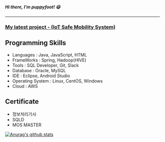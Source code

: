 
##### Hi there, I'm puppyfoot! :smiley:
---

### [My latest project - (IoT Safe Mobility System)](https://github.com/puppyfoot/SafetyLink)
 
## Programming Skills
- Languages : Java, JavaScript, HTML
- FrameWorks : Spring, Hadoop(HIVE)
- Tools : SQL Developer, Git, Slack
- Database : Oracle, MySQL
- IDE : Eclipse, Android Studio
- Operating System : Linux, CentOS, Windows
- Cloud : AWS
 
  
  
## Certificate
- 정보처리기사
- SQLD
- MOS MASTER

[![Anurag's github stats](https://github-readme-stats.vercel.app/api?username=puppyfoot)](https://github.com/anuraghazra/github-readme-stats)

<!--
**puppyfoot/puppyfoot** is a ✨ _special_ ✨ repository because its `README.md` (this file) appears on your GitHub profile.

Here are some ideas to get you started:

- 🔭 I’m currently working on ...
- 🌱 I’m currently learning ...
- 👯 I’m looking to collaborate on ...
- 🤔 I’m looking for help with ...
- 💬 Ask me about ...
- 📫 How to reach me: ...
- 😄 Pronouns: ...
- ⚡ Fun fact: ...
-->

